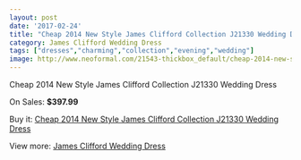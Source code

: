 ```yaml
---
layout: post
date: '2017-02-24'
title: "Cheap 2014 New Style James Clifford Collection J21330 Wedding Dress"
category: James Clifford Wedding Dress
tags: ["dresses","charming","collection","evening","wedding"]
image: http://www.neoformal.com/21543-thickbox_default/cheap-2014-new-style-james-clifford-collection-j21330-wedding-dress.jpg
---
```

Cheap 2014 New Style James Clifford Collection J21330 Wedding Dress

On Sales: **$397.99**
<a href="https://www.neoformal.com/en/james-clifford-wedding-dress-2014/7016-cheap-2014-new-style-james-clifford-collection-j21330-wedding-dress.html"><amp-img layout="responsive" width="600" height="600" src="//www.neoformal.com/21543-thickbox_default/cheap-2014-new-style-james-clifford-collection-j21330-wedding-dress.jpg" alt="Cheap 2014 New Style James Clifford Collection J21330 Wedding Dress 0" /></a>
<a href="https://www.neoformal.com/en/james-clifford-wedding-dress-2014/7016-cheap-2014-new-style-james-clifford-collection-j21330-wedding-dress.html"><amp-img layout="responsive" width="600" height="600" src="//www.neoformal.com/21544-thickbox_default/cheap-2014-new-style-james-clifford-collection-j21330-wedding-dress.jpg" alt="Cheap 2014 New Style James Clifford Collection J21330 Wedding Dress 1" /></a>

Buy it: [Cheap 2014 New Style James Clifford Collection J21330 Wedding Dress](https://www.neoformal.com/en/james-clifford-wedding-dress-2014/7016-cheap-2014-new-style-james-clifford-collection-j21330-wedding-dress.html "Cheap 2014 New Style James Clifford Collection J21330 Wedding Dress")

View more: [James Clifford Wedding Dress](https://www.neoformal.com/en/107-james-clifford-wedding-dress-2014 "James Clifford Wedding Dress")